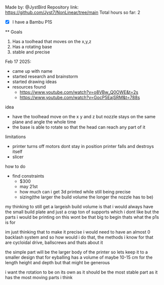Made by: @JystBird
Repository link: https://github.com/Jyst7/NonLinear/tree/main
Total hours so far: 2

- [x] I have a Bambu P1S

** Goals

1. Has a toolhead that moves on the x,y,z
2. Has a rotating base
3. stable and precise

Feb 17 2025:

- came up with name
- started research and brainstorm
- started drawing ideas
- resources found
    - https://www.youtube.com/watch?v=o8VBw_Q0OWE&t=2s
    - https://www.youtube.com/watch?v=GocP5EajSRM&t=788s

idea
- have the toolhead move on the x y and z but nozzle stays on the same plane and angle the whole time
- the base is able to rotate so that the head can reach any part of it

limitations
- printer turns off motors dont stay in position printer falls and destroys itself
- slicer

how to do
- find constraints
    - $300
    - may 21st
    - how much can i get 3d printed while still being precise
    - sizing(the larger the build volume the longer the nozzle has to be)

my thinking to still get a largeish build volume is that i would always have the small build plate and just a crap ton of supports which i dont like but the parts i would be printing on this wont be that big to begin thats what the p1s is for

im just thinking that to make it precise i would need to have an almost 0 backlash system and so how would i do that, the methods i know for that are cycloidal drive, ballscrews and thats about it

the simple part will be the larger body of the printer so lets keep it to a smaller design that for eyballing has a volume of maybe 10-15 cm for the length height and depth but that might be generous

i want the rotation to be on its own as it should be the most stable part as it has the most moving parts i think